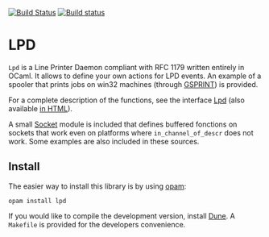 [![Build Status](https://travis-ci.org/Chris00/lpd.svg?branch=master)](https://travis-ci.org/Chris00/lpd)
[![Build status](https://ci.appveyor.com/api/projects/status/3a921xwdqq68d048?svg=true)](https://ci.appveyor.com/project/Chris00/lpd)

LPD
===

`Lpd` is a Line Printer Daemon compliant with RFC 1179 written
entirely in OCaml. It allows to define your own actions for LPD
events.  An example of a spooler that prints jobs on win32 machines
(through [GSPRINT](http://www.cs.wisc.edu/%7Eghost/gsview/gsprint.htm)) is
provided.

For a complete description of the functions, see the interface
[Lpd](lpd.mli) (also available
[in HTML](http://lpd.forge.ocamlcore.org/doc/index.html)).

A small [Socket](socket.mli) module is included that defines
buffered fonctions on sockets that work even on platforms where
`in_channel_of_descr` does not work.  Some examples are also
included in these sources.


Install
-------

The easier way to install this library is by using
[opam](http://opam.ocaml.org/):

    opam install lpd

If you would like to compile the development version, install
[Dune](https://github.com/ocaml/dune).  A `Makefile` is provided for
the developers convenience.

